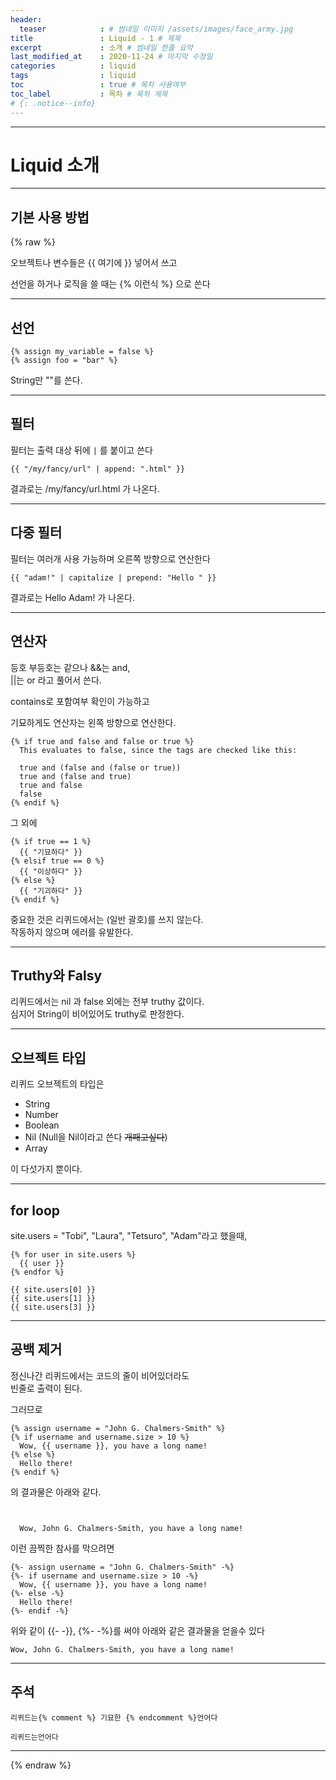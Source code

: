 ```yaml
---
header:
  teaser            : # 썸네일 이미지 /assets/images/face_army.jpg
title               : Liquid - 1 # 제목
excerpt             : 소개 # 썸네일 한줄 요약
last_modified_at    : 2020-11-24 # 마지막 수정일
categories          : liquid
tags                : liquid
toc                 : true # 목차 사용여부
toc_label           : 목차 # 목차 제목
# {: .notice--info}
---
```

---
# Liquid 소개
---

## 기본 사용 방법

{% raw %}

오브젝트나 변수들은 {{ 여기에 }} 넣어서 쓰고  

선언을 하거나 로직을 쓸 때는 {% 이런식 %} 으로 쓴다

---

## 선언

```
{% assign my_variable = false %}  
{% assign foo = "bar" %}
```

String만 ""를 쓴다.

---

## 필터

필터는 출력 대상 뒤에 `|` 를 붙이고 쓴다 

```
{{ "/my/fancy/url" | append: ".html" }}
```

결과로는 /my/fancy/url.html 가 나온다.

---

## 다중 필터

필터는 여러개 사용 가능하며 오른쪽 방향으로 연산한다  

```
{{ "adam!" | capitalize | prepend: "Hello " }}
```

결과로는 Hello Adam! 가 나온다.

---

## 연산자

등호 부등호는 같으나 &&는 and,  
||는 or 라고 풀어서 쓴다.  

contains로 포함여부 확인이 가능하고  

기묘하게도 연산자는 왼쪽 방향으로 연산한다.

```
{% if true and false and false or true %}
  This evaluates to false, since the tags are checked like this:

  true and (false and (false or true))
  true and (false and true)
  true and false
  false
{% endif %}
```

그 외에

```
{% if true == 1 %}
  {{ "기묘하다" }}
{% elsif true == 0 %}
  {{ "이상하다" }}
{% else %}
  {{ "기괴하다" }}
{% endif %}
```

중요한 것은 리퀴드에서는 (일반 괄호)를 쓰지 않는다.  
작동하지 않으며 에러를 유발한다.  

---

## Truthy와 Falsy

리퀴드에서는 nil 과 false 외에는 전부 truthy 값이다.  
심지어 String이 비어있어도 truthy로 판정한다.  

---

## 오브젝트 타입

리퀴드 오브젝트의 타입은
* String
* Number
* Boolean
* Nil (Null을 Nil이라고 쓴다 ~~개패고싶다~~)
* Array  

이 다섯가지 뿐이다.

---

## for loop

site.users = "Tobi", "Laura", "Tetsuro", "Adam"라고 했을때,  

```
{% for user in site.users %}  
  {{ user }}  
{% endfor %}  

{{ site.users[0] }}
{{ site.users[1] }}
{{ site.users[3] }}
```

---

## 공백 제거

정신나간 리퀴드에서는 코드의 줄이 비어있더라도  
빈줄로 출력이 된다.  

그러므로  

```
{% assign username = "John G. Chalmers-Smith" %}
{% if username and username.size > 10 %}
  Wow, {{ username }}, you have a long name!
{% else %}
  Hello there!
{% endif %}
```

의 결과물은 아래와 같다.

```


  Wow, John G. Chalmers-Smith, you have a long name!

```

이런 끔찍한 참사를 막으려면

```
{%- assign username = "John G. Chalmers-Smith" -%}
{%- if username and username.size > 10 -%}
  Wow, {{ username }}, you have a long name!
{%- else -%}
  Hello there!
{%- endif -%}
```

위와 같이 {{- -}}, {%- -%}를 써야 아래와 같은 결과물을 얻을수 있다

```
Wow, John G. Chalmers-Smith, you have a long name!
```

---

## 주석

```
리퀴드는{% comment %} 기묘한 {% endcomment %}언어다
```

```
리퀴드는언어다
```

---
{% endraw %}